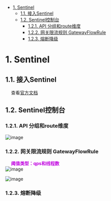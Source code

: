 
<!-- TOC -->

- [1. Sentinel](#1-sentinel)
    - [1.1. 接入Sentinel](#11-接入sentinel)
    - [1.2. Sentinel控制台](#12-sentinel控制台)
        - [1.2.1. API 分组和route维度](#121-api-分组和route维度)
        - [1.2.2. 网关限流规则 GatewayFlowRule](#122-网关限流规则-gatewayflowrule)
        - [1.2.3. 熔断降级](#123-熔断降级)

<!-- /TOC -->

# 1. Sentinel
<!-- 


什么是Sentinel?它能做什么
https://blog.csdn.net/u012190514/article/details/81383698
很好？Sentinel 夺命连环 17 问
https://mp.weixin.qq.com/s/JBX3M-LrNwCoGl4Xzcg18Q


https://blog.csdn.net/lzq199528/article/details/109898038


1. 搭建  
&emsp; https://sentinelguard.io/zh-cn/docs/dashboard.html    
2. 集成  
    1. 官方使用文档：https://sentinelguard.io/zh-cn/docs/basic-api-resource-rule.html  
    2. 普通接口和feign集成Sentinel  
    &emsp; https://www.jb51.net/article/226839.htm  
    &emsp; https://www.jianshu.com/p/f5cabdef0de1  
    &emsp; ~~https://blog.csdn.net/MenBad/article/details/125118367~~  
    3. ~~dubbo之使用sentinel限流~~  
    &emsp; https://blog.csdn.net/wang0907/article/details/121356872  
    4. gateway集成Sentinel https://blog.51cto.com/u_15284359/4874743  
    5. dubbo之使用sentinel限流  https://blog.csdn.net/wang0907/article/details/121356872  

-->

## 1.1. 接入Sentinel
<!-- 
全局配置
异常处理 https://mp.weixin.qq.com/s?__biz=MzkwNzI0MzQ2NQ==&mid=2247489058&idx=3&sn=2a9abd84a257e49869689079bccfa733&source=41#wechat_redirect
-->
&emsp; 查看[官方文档](https://github.com/alibaba/spring-cloud-alibaba/wiki/Sentinel)  

## 1.2. Sentinel控制台
<!-- 
https://mp.weixin.qq.com/s/YRfDFeIcoFlIl5kE7A9Y0Q
-->
### 1.2.1. API 分组和route维度
![image](http://182.92.69.8:8081/img/microService/problems/problem-57.png)  


### 1.2.2. 网关限流规则 GatewayFlowRule
&emsp; **<font color = "clime">阈值类型：qps和线程数</font>**  
![image](http://182.92.69.8:8081/img/microService/problems/problem-58.png)  

![image](http://182.92.69.8:8081/img/microService/problems/problem-59.png)  



### 1.2.3. 熔断降级

